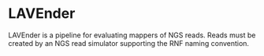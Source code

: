 # LAVEnder

LAVEnder is a pipeline for evaluating mappers of NGS reads. Reads must be created by an NGS read simulator
supporting the RNF naming convention.

